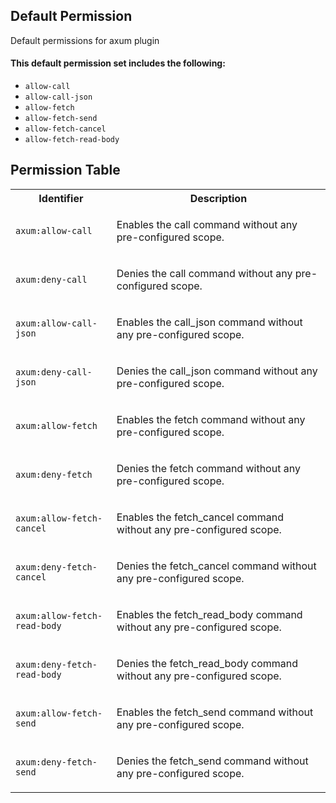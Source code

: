 ## Default Permission

Default permissions for axum plugin

#### This default permission set includes the following:

- `allow-call`
- `allow-call-json`
- `allow-fetch`
- `allow-fetch-send`
- `allow-fetch-cancel`
- `allow-fetch-read-body`

## Permission Table

<table>
<tr>
<th>Identifier</th>
<th>Description</th>
</tr>


<tr>
<td>

`axum:allow-call`

</td>
<td>

Enables the call command without any pre-configured scope.

</td>
</tr>

<tr>
<td>

`axum:deny-call`

</td>
<td>

Denies the call command without any pre-configured scope.

</td>
</tr>

<tr>
<td>

`axum:allow-call-json`

</td>
<td>

Enables the call_json command without any pre-configured scope.

</td>
</tr>

<tr>
<td>

`axum:deny-call-json`

</td>
<td>

Denies the call_json command without any pre-configured scope.

</td>
</tr>

<tr>
<td>

`axum:allow-fetch`

</td>
<td>

Enables the fetch command without any pre-configured scope.

</td>
</tr>

<tr>
<td>

`axum:deny-fetch`

</td>
<td>

Denies the fetch command without any pre-configured scope.

</td>
</tr>

<tr>
<td>

`axum:allow-fetch-cancel`

</td>
<td>

Enables the fetch_cancel command without any pre-configured scope.

</td>
</tr>

<tr>
<td>

`axum:deny-fetch-cancel`

</td>
<td>

Denies the fetch_cancel command without any pre-configured scope.

</td>
</tr>

<tr>
<td>

`axum:allow-fetch-read-body`

</td>
<td>

Enables the fetch_read_body command without any pre-configured scope.

</td>
</tr>

<tr>
<td>

`axum:deny-fetch-read-body`

</td>
<td>

Denies the fetch_read_body command without any pre-configured scope.

</td>
</tr>

<tr>
<td>

`axum:allow-fetch-send`

</td>
<td>

Enables the fetch_send command without any pre-configured scope.

</td>
</tr>

<tr>
<td>

`axum:deny-fetch-send`

</td>
<td>

Denies the fetch_send command without any pre-configured scope.

</td>
</tr>
</table>
